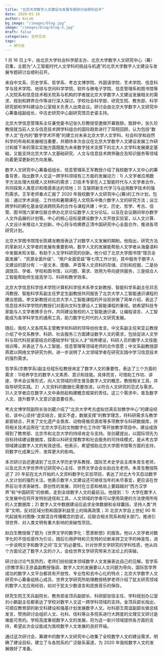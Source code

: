 ```yaml
---
title: "北京大学数字人文建设与发展专题研讨会顺利召开"
date: 2020-01-16
author: KvLab
bg_image: "/images/blog.jpg"
image: "/images/blog/blog-5.jpg"
draft: false
categories: 合作交流
tags:
  - 研讨会
---
```


1 月 16 日上午，由北京大学社会科学部主办、北京大学数字人文研究中心（筹）召集，主题为“人工智能时代人文学科的挑战与机遇”的北京大学数字人文建设与发展专题研讨会顺利召开。

<!--more-->

来自中文系、历史学系、哲学系、考古文博学院、外国语学院、艺术学院、信息科学与技术学院、地球与空间科学学院、软件与微电子学院、信息管理系和图书馆等人文院系和信息技术相关院系与机构的学者就北京大学数字人文建设发展相关的需求、规划和跨界合作等进行深入探讨。学校社会科学部、研究生院、教务部、科学研究部和学科建设办公室相关负责人出席会议。研讨会由北京大学数字人文研究中心筹备组副组长、中古史研究中心副研究馆员史睿主持。

北京大学信息管理系主任兼党委书记张久珍教授受邀做开幕致辞。致辞中，张久珍教授就当前人文与信息技术跨学科组合的国际趋势进行了简短回顾，认为包括“数字人文”在内的“数字学术环境”的建立对未来北京大学人文学科、社会科学和自然科学的布局和发展相当重要，并期待本次会议在北京大学数字人文建设发展工作研讨和接下来的落实实施方面既能为未来数字技术支撑下的北大人文学科发展奠定基础，又能支持北京大学人文基础研究、人文与信息技术跨界融合及知识服务等领域向着更深更新的方向发展。

数字人文研究中心筹备组组长、信息管理系王军教授介绍了我校数字人文中心的筹备背景，指出数字人文这一跨学科领域有三方面的发展动力：1) 人文学者应用数字方法处理大规模人文材料的需求；2)技术专家在人工智能时代与人文学者合作，共同探索人类意识和情感表达的领地；3) 互联网新生代学习与运用数字技术的强烈需求。王军老师重点汇报了 2020 年我校数字人文研究中心(筹)的工作计划，包括：通过学术讲座、工作坊和暑期课在人文院系中推介数字人文的研究方法；设立跨学科的孵化基金促进跨院系的合作与课程共建；中文、历史、哲学、考古、信管、图书馆六家单位联合申办北京论坛数字人文分论坛，以及在会议期间举办数字人文作品展的计划等。中心的核心目标是建设数字人文开放实验室，以人文计算、人文设计来推动人文创新。中心将与哈佛费正清中国研究中心全面合作，推进各项研究计划。

北京大学图书馆馆长陈建龙教授表达了对数字人文发展的期盼。他指出，研究方法的革新对人文学者的发展有重要影响，数字人文的发展能帮助人文学者从海量语料中发掘未知关联，有助于人文学科研究的创新。他介绍了北京大学图书馆“馆员全面发展”、“资源全面升级”、“用户全面受益”等七项工作计划，其中服务于数字人文建设的部分有：一是文本、图像、声音等人文资料的存储、识别和挖掘，二是协调馆员、学者、学校和图书馆，以问题、需求、效用为导向提供服务，三是结合人工智能帮助师生提高学习、科研和教学效率。

北京大学信息科学技术学院计算机科学技术系李文新教授、智能科学系副主任邓志鸿教授、智能科学系副主任罗定生副教授共同报告了北京大学人工智能通识课程的建设思路。李文新教授对北京大学人工智能课程的开设现状做了简单介绍，表达了信息技术科学学院的教授们对面向文科生建设人工智能课程的重视。她希望科技专家能与人文学者携手合作，共同建设我校的人工智能通识课，让编程语言、人工智能成为各学科学生的通用工具，助力数字化时代的人文研究发展。

随后，我校人文各院系主管教学和科研的领导纷纷发言。中文系副主任宋亚云教授介绍了中文系教学、科研、社会服务三方面建设数字人文的需求，包括促进人文学科与现代科技紧密结合的基础学科“拔尖人才”培养建设，科研人员的数字人文技能培训等，并表达了与人工智能、信息管理等领域老师的合作意愿；中文系副教授邵燕君以网络文学研究为例，进一步说明了人文领域学者在研究实践中学习信息技术的强烈需求。

哲学系(宗教学系)副主任程乐松教授肯定了数字人文的重要性，表达了三个方面的需求：1)培养学生的数字人文素质、意识和技能。具体而言，可借助工作坊、讲座、学术会议等形式，向人文领域的师生普及数字人文的概念，教授相关工具，并指导研究实践。2）人文资料的数据化需要改进，以符合人文研究的范式与需求。3)人文学者应在数字人文中承担起构建概念框架的责任。这三个需求中，普及数字人文、提升数字人文意识是首要任务。

考古文博学院副院长张剑葳介绍了“北京大学考古虚拟仿真实验教学中心”的建设经验，该中心坚持“虚实结合，能实不虚，数据支撑”的教学理念，将科研需求与教学紧密结合，开发了文化遗产全景库、动物骨骼资源库等多项教学与科研数据库，并将相关技术运用在“北京大学石刻文物数字化工作坊”等开放教学项目中。建设成效得到了教育部、北京市和北京大学的持续肯定与支持。张剑葳提出，以国际领先为目标持续建设数据库，探索以科研支撑教学和社会服务的可持续模式，是从考古学领域建设数字人文的有效途径。他表示，希望借助北京大学图书馆等方面的支持，将数字化成果公开、发挥更大的影响。

本次研讨会还邀请到了北京大学历史学系教授、国际艺术史学会主席朱青生老师，以及北京大学世界传记研究中心主任、世界文学会会长赵白生老师。朱青生教授陈述了 20 年前在北大开始的人文资料数字化实验项目，表达了对北大今天启动数字人文计划的强烈关注。他表示数字人文建设还可继续当年的未尽事宜，更应该在世界前沿寻求突破性、原创性的发展，同时在立意和格局上要超越对“西方汉学界”和“中国研究”的依赖，走到全球数字人文的最前沿。他提到：1）大学在数字人文发展中应将开发特别途径和工具，人文领域的学者可以使用简便的方法使用所有的人文数据库；2) 数字人文中数据建设应追求全体数据和全球囊括，坚持人类“共享”文明，反对区域分割和国家利益至上的隔离政策；3) 北京大学自上世纪 90 年代起就有对图像-文献混合传播概念的尝试，应联合相关院系和相关部门，推进引领世界、对人类文明有重大影响的突破性项目。

赵白生教授做了题为《世界文学的数字化：愿景断想》的报告。他以人文学者对数字化的不信任感作为引论，随后引用萨特和贝克特的论断来捍卫文字的神圣性，进一步说明文字和数字之间“互文”的必要性。针对世界文学研究的学科性质，他从四个方面论述了数字人文的介入，会给世界文学研究带来方法论上的突破。

研讨会讨论气氛热烈，老师们纷纷就本领域数字人文发展表达自己的见解。哲学系(宗教学系)王彦晶副教授强调，数字人文的发展要以人文问题为导向，国际哲学界成功的数字人文平台都具有开放性、专业性和去中心化的特点；北京大学数字人文研究中心筹备组核心成员、世界文学研究所助理教授杨梦老师介绍了犹太研究领域的数字人文应用经验，如对于犹太少数语言和民族音乐的保存。

研究生院王天兵副院长、教务部金顶兵副部长、科研部张琰主任、学科规划办公室刘小鹏副主任都表达了学校对数字人文这一跨学科领域的支持。金顶兵部长指出，可顺应教育部的新文科建设和强基计划发展数字人文。社科部王周谊副部长做总结发言，赞扬研讨会组织人文、社科、信科等众多院系进行大跨度的文理交叉研讨是难能可贵的。学校高度重视数字人文的发展，将为这一新兴领域提供各方面的支持，希望此次会议能成为我校数字人文发展的良好开端。

通过这次研讨会，筹建中的数字人文研究中心收集了全校数字人文的建设需求，明确了建设目标，建立了与各院系的广泛联系渠道，为 2020 年我校数字人文的发展做好了准备。
